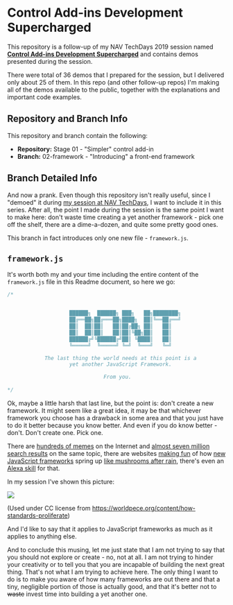 # Control Add-ins Development Supercharged

This repository is a follow-up of my NAV TechDays 2019 session named [**Control Add-ins
Development Supercharged**](https://www.youtube.com/watch?v=_IjppPvkmgE) and contains demos presented during the session.

There were total of 36 demos that I prepared for the session, but I delivered only about
25 of them. In this repo (and other follow-up repos) I'm making all of the demos available
to the public, together with the explanations and important code examples.

## Repository and Branch Info

This repository and branch contain the following:
* **Repository:** Stage 01 - "Simpler" control add-in
* **Branch:** 02-framework - "Introducing" a front-end framework

## Branch Detailed Info

And now a prank. Even though this repository isn't really useful, since I "demoed" it during
[my session at NAV TechDays](https://www.youtube.com/watch?v=_IjppPvkmgE), I want to include
it in this series. After all, the point I made during the session is the same point I want to
make here: don't waste time creating a yet another framework - pick one off the shelf, there
are a dime-a-dozen, and quite some pretty good ones.

This branch in fact introduces only one new file - `framework.js`.

## `framework.js`

It's worth both my and your time including the entire content of the `framework.js` file in
this Readme document, so here we go:

```JavaScript
/*


                    ██████╗  ██████╗ ███╗   ██╗████████╗
                    ██╔══██╗██╔═══██╗████╗  ██║╚══██╔══╝
                    ██║  ██║██║   ██║██╔██╗ ██║   ██║   
                    ██║  ██║██║   ██║██║╚██╗██║   ██║   
                    ██████╔╝╚██████╔╝██║ ╚████║   ██║   
                    ╚═════╝  ╚═════╝ ╚═╝  ╚═══╝   ╚═╝   

            The last thing the world needs at this point is a
                    yet another JavaScript Framework.

                               From you.
                    
*/
```

Ok, maybe a little harsh that last line, but the point is: don't create a new framework. It
might seem like a great idea, it may be that whichever framework you choose has a drawback
in some area and that you just have to do it better because you know better. And even if you
do know better - don't. Don't create one. Pick one.

There are [hundreds of memes](https://www.google.com/search?q=new+javascript+framework+meme&tbm=isch)
on the Internet and [almost seven million search results](https://www.google.com/search?q=new+javascript+framework+meme)
on the same topic, there are websites [making fun](https://hackernoon.com/how-it-feels-to-learn-javascript-in-2016-d3a717dd577f)
of how [new JavaScript frameworks](https://hugovk.github.io/dayssincelastjavascriptframework/) spring
up [like mushrooms after rain](https://dayssincelastjavascriptframework.com/), there's even an [Alexa
skill](https://www.amazon.com/Days-Since-Last-Javascript-Framework/dp/B07435H79R) for that.

In my session I've shown this picture:

![](https://worldpece.org/sites/default/files/styles/pece_artifact_image_large/public/artifacts/media/image/standards.png)

(Used under CC license from https://worldpece.org/content/how-standards-proliferate)

And I'd like to say that it applies to JavaScript frameworks as much as it applies to anything
else.

And to conclude this musing, let me just state that I am not trying to say that you should not
explore or create - no, not at all. I am not trying to hinder your creativity or to tell you
that you are incapable of building the next great thing. That's not what I am trying to achieve
here. The only thing I want to do is to make you aware of how many frameworks are out there and
that a tiny, negligible portion of those is actually good, and that it's better not to ~~waste~~
invest time into building a yet another one.
